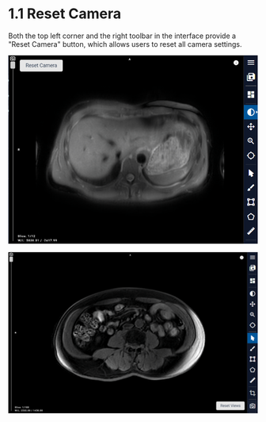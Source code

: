 # 1.1 Reset Camera

Both the top left corner and the right toolbar in the interface provide a "Reset Camera" button, which allows users to reset all camera settings.

![Image](img/image_84.png)

![Image](img/image_52.png)

